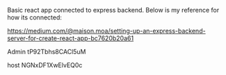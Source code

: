 Basic react app connected to express backend. Below is my reference for how its connected:

https://medium.com/@maison.moa/setting-up-an-express-backend-server-for-create-react-app-bc7620b20a61

Admin
tP92Tbhs8CACl5uM

host
NGNxDF1XwElvEQ0c